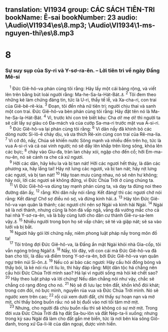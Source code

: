 translation: VI1934
group: CÁC SÁCH TIÊN-TRI
bookName: Ê-sai 
bookNumber: 23
audio: \Audio\VI1934\es\8.mp3; \Audio\VI1934\1-ms-nguyen-thi\es\8.mp3
-------

<div class="title"><h1>8</h1><h3>Sự suy sụp của Sy-ri và Y-sơ-ra-ên. – Lời tiên tri về ngày Đấng Mê-si</h3></div>
<span class="verse es_8_1"> <sup>1</sup> Đức Giê-hô-va phán cùng tôi rằng: Hãy lấy một cái bảng rộng, và viết lên trên bằng bút loài người rằng: Ma-he-Sa-la-Hát-Bát.<a data-toggle="tooltip" data-placement="bottom" title="Nghĩa là: Sự cướp mau lên, của cướp kíp đến">⚓</a></span>
<span class="verse es_8_2"><sup>2</sup> Tôi đem theo những kẻ làm chứng đáng tin, tức là U-ri, thầy tế lễ, và Xa-cha-ri, con trai của Giê-bê-rê-kia. </span>
<span class="verse es_8_3"><sup>3</sup> Đoạn, tôi đến nhà nữ tiên tri; người chịu thai và sanh một con trai. Đức Giê-hô-va bèn phán cùng tôi rằng: Hãy đặt tên nó là Ma-he-Sa-la-Hát-Bát.</span>
<span class="verse es_8_4"><sup>4</sup> Vì, trước khi con trẻ biết kêu: Cha ơi! mẹ ơi! thì người ta sẽ cất lấy sự giàu có Đa-mách và của cướp Sa-ma-ri trước mặt vua A-si-ri. <br/></span>
<span class="verse es_8_5"> <sup>5</sup> Đức Giê-hô-va lại phán cùng tôi rằng: </span>
<span class="verse es_8_6"><sup>6</sup> Vì dân nầy đã khinh bỏ các dòng nước Si-lô-ê chảy dịu, và ưa thích Rê-xin cùng con trai của Rê-ma-lia. </span>
<span class="verse es_8_7"><sup>7</sup> Vì cớ đó, nầy, Chúa sẽ khiến nước Sông mạnh và nhiều đến trên họ, tức là vua A-si-ri và cả oai vinh người; nó sẽ dấy lên khắp trên lòng sông, khỏa lên các bực; </span>
<span class="verse es_8_8"><sup>8</sup> chảy vào Giu-đa, tràn lan chảy xói, ngập cho đến cổ; hỡi Em-ma-nu-ên, nó sè cánh ra che cả xứ ngươi. <br/></span>
<span class="verse es_8_9"> <sup>9</sup> Hỡi các dân, hãy kêu la và bị tan nát! Hỡi các ngươi hết thảy, là dân các phương xa, hãy lắng tai! Hãy nịt lưng các ngươi, và bị tan nát; hãy nịt lưng các ngươi, và bị tan nát! </span>
<span class="verse es_8_10"><sup>10</sup> Hãy toan mưu cùng nhau, nó sẽ nên hư không; hãy nói, lời các ngươi sẽ không đứng, vì Đức Chúa Trời ở cùng chúng ta. <br/></span>
<span class="verse es_8_11"> <sup>11</sup> Vì Đức Giê-hô-va dùng tay mạnh phán cùng ta, và dạy ta đừng noi theo đường dân ấy, </span>
<span class="verse es_8_12"><sup>12</sup> rằng: Khi dân nầy nói rằng: Kết đảng! thì các ngươi chớ nói rằng: Kết đảng! Chớ sợ điều nó sợ, và đừng kinh hãi.<a data-toggle="tooltip" data-placement="bottom" title="1Phi 3:14-15">⚓</a></span>
<span class="verse es_8_13"><sup>13</sup> Hãy tôn Đức Giê-hô-va vạn quân là thánh; các ngươi chỉ nên sợ Ngài và kinh hãi Ngài. </span>
<span class="verse es_8_14"><sup>14</sup> Ngài sẽ là nơi thánh, nhưng cũng là hòn đá vấp ngã, vầng đá vướng mắc cho cả hai nhà Y-sơ-ra-ên, và là bẫy cùng lưới cho dân cư thành Giê-ru-sa-lem vậy.<a data-toggle="tooltip" data-placement="bottom" title="1Phi 2:8">⚓</a></span>
<span class="verse es_8_15"><sup>15</sup> Nhiều người trong bọn họ sẽ vấp chân; sẽ té và giập nát; sẽ sa vào lưới và bị bắt. <br/></span>
<span class="verse es_8_16"> <sup>16</sup> Ngươi hãy gói lời chứng nầy, niêm phong luật pháp nầy trong môn đồ ta! <br/></span>
<span class="verse es_8_17"> <sup>17</sup> Tôi trông đợi Đức Giê-hô-va, là Đấng ẩn mặt Ngài khỏi nhà Gia-cốp, tôi vẫn ngóng trông Ngài!<a data-toggle="tooltip" data-placement="bottom" title="He 2:13">⚓</a></span>
<span class="verse es_8_18"><sup>18</sup> Nầy, tôi đây, với con cái mà Đức Giê-hô-va đã ban cho tôi, là dấu và điềm trong Y-sơ-ra-ên, bởi Đức Giê-hô-va vạn quân ngự trên núi Si-ôn.<a data-toggle="tooltip" data-placement="bottom" title="He 2:13">⚓</a></span>
<span class="verse es_8_19"><sup>19</sup> Nếu có ai bảo các ngươi: Hãy cầu hỏi đồng bóng và thầy bói, là kẻ nói ríu rít líu lo, thì hãy đáp rằng: Một dân tộc há chẳng nên cầu hỏi Đức Chúa Trời mình sao? Há lại vì người sống mà hỏi kẻ chết sao? </span>
<span class="verse es_8_20"><sup>20</sup> Hãy theo luật pháp và lời chứng! Nếu dân chẳng nói như vậy, chắc sẽ chẳng có rạng đông cho nó. </span>
<span class="verse es_8_21"><sup>21</sup> Nó sẽ đi lưu lạc trên đất, khốn khổ đói khát; trong cơn đói, nó bực mình, nguyền rủa vua và Đức Chúa Trời mình. Nó sẽ ngước xem trên cao; </span>
<span class="verse es_8_22"><sup>22</sup> rồi cúi xem dưới đất, chỉ thấy sự hoạn nạn và mờ mịt, chỉ thấy bóng buồn rầu: nó sẽ bị đuổi vào nơi tối tăm mờ mịt. <br/></span>
<span class="verse es_8_23"> <sup>23</sup> Nhưng, cho người đã chịu buồn rầu thì sẽ không có sự mờ mịt. Trong đời xưa Đức Chúa Trời đã hạ đất Sa-bu-lôn và đất Nép-ta-li xuống; nhưng trong kỳ sau Ngài đã làm cho đất gần mé biển, tức là nơi bên kia sông Giô-đanh, trong xứ Ga-li-lê của dân ngoại, được vinh hiển. <br/></span>
